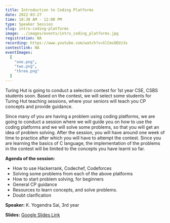 ```yaml
---
title: Introduction to Coding Platforms
date: 2022-03-27
time: 10:30 AM - 12:00 PM
type: Speaker Session
slug: intro-coding-platforms
image: ../images/events/intro_coding_platforms.jpg
registration: NA
recording: https://www.youtube.com/watch?v=SlCmsOQVz3s
contestlink: NA
eventImages:
  [
    "one.png",
    "two.png",
    "three.png"
  ]
---
```


Turing Hut is going to conduct a selection contest for 1st year CSE, CSBS students soon. Based on the contest, we will select some students for Turing Hut teaching sessions, where your seniors will teach you CP concepts and provide guidance.

Since many of you are having a problem using coding platforms, we are going to conduct a session where we will guide you on how to use the coding platforms and we will solve some problems, so that you will get an idea of problem solving. After the session, you will have around one week of time to practice after which you will have to attempt the contest. Since you are learning the basics of C language, the implementation of the problems in the contest will be limited to the concepts you have learnt so far.

**Agenda of the session:**

- How to use Hackerrank, Codechef, Codeforces
- Solving some problems from each of the above platforms
- How to start problem solving, for beginners
- General CP guidance
- Resources to learn concepts, and solve problems.
- Doubt clarification

**Speaker:** K. Yogendra Sai, 3rd year

**Slides:** [Google Slides Link](https://docs.google.com/presentation/d/1DiFymA1ECespd9Glf7YURXfk_bjE2kvBSspYdBwflIU/edit?usp=sharing)

